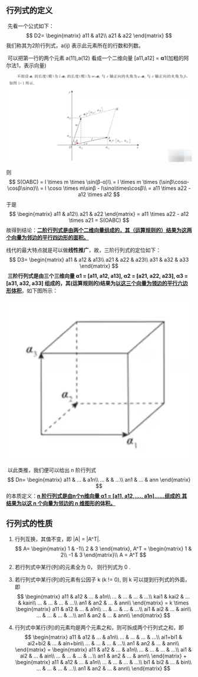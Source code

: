 ## 行列式的定义

​		先看一个公式如下：
$$
D2= \begin{matrix}
    a11 & a12\\
    a21 & a22
   \end{matrix}
$$
我们称其为2阶行列式，a(ij) 表示此元素所在的行数和列数。

​		可以把第一行的两个元素 a(11),a(12) 看成一个二维向量 [a11,a12] = **α**1(加粗的阿尔法1，表示向量)

![矩阵向量](./markdownimage/矩阵向量.png)

则
$$
S(OABC) = l \times m \times \sin(β-α)\\
        = l \times m \times (\sinβ\cosα-\cosβ\sinα)\\
        = l \cosα \times m\sinβ - l\sinα\times\cosβ\\
        = a11 \times a22 - a12 \times a12
$$
于是
$$
\begin{matrix}
    a11 & a12\\
    a21 & a22
   \end{matrix} = a11 \times a22 - a12 \times a21 = S(OABC)
$$
故得到结论：**<u>二阶行列式是由两个二维向量组成的，其（运算规则的）结果为这两个向量为邻边的平行四边形的面积。</u>**

​		线代的最大特点就是可以做**线性推广**，故，三阶行列式的定位如下：
$$
D3= \begin{matrix}
    a11 & a12 & a13\\
    a21 & a22 & a23\\
    a31 & a32 & a33
   \end{matrix}
$$
​		**三阶行列式是由三个三维向量 α1 = [a11, a12, a13], α2 = [a21, a22, a23], α3 = [a31, a32, a33] 组成的，其(运算规则的)结果为<u>以这三个向量为领边的平行六边形体积</u>**，如下图所示：

![三阶矩阵向量](./markdownimage/三阶矩阵向量.png)

​		以此类推，我们便可以给出 n 阶行列式
$$
Dn= \begin{matrix}
    a11 & ... & a1n\\
    ... &  & ...\\
    an1 & ... & ann
   \end{matrix}
$$
的本质定义：**<u>n 阶行列式是由n个n维向量 α1 = [a11, a12,...., a1n]......组成的,其结果为以这 n 个向量为邻边的 n 维图形的体积。</u>**



## 行列式的性质

1. 行列互换，其值不变，即 |A| = |A^T|.
   $$
   A= \begin{matrix}
       1 & -1\\
       2 & 3
      \end{matrix},   A^T = \begin{matrix}
       1 & 2\\
       -1 & 3
      \end{matrix}\\
      A = A^T
   $$

2. 若行列式中某行(列)的元素全为 0，  则行列式为 0 .

3. 若行列式中某行(列)的元素有公因子 k (k != 0), 则 k 可以提到行列式的外面，即
   $$
   \begin{matrix}
       a11 & a12 & ... & a1n\\
       ... & ... & ... & ...\\
       kai1 & kai2 & ... & kain\\
       ... & ... & ... & ...\\
       an1 & an2 & ... & ann\\
      \end{matrix}  = k \times \begin{matrix}
       a11 & a12 & ... & a1n\\
       ... & ... & ... & ...\\
       ai1 & ai2 & ... & ain\\
       ... & ... & ... & ...\\
       an1 & an2 & ... & ann\\
      \end{matrix}
   $$

4. 行列式中某行(列)的元素均是两个元素之和，则可拆成两个行列式之和，即
   $$
   \begin{matrix}
       a11 & a12 & ... & a1n\\
       ... & ... & ... & ...\\
       ai1+bi1 & ai2+bi2 & ... & ain+bin\\
       ... & ... & ... & ...\\
       an1 & an2 & ... & ann\\
      \end{matrix}  = \begin{matrix}
       a11 & a12 & ... & a1n\\
       ... & ... & ... & ...\\
       ai1 & ai2 & ... & ain\\
       ... & ... & ... & ...\\
       an1 & an2 & ... & ann\\
      \end{matrix} + \begin{matrix}
       a11 & a12 & ... & a1n\\
       ... & ... & ... & ...\\
       bi1 & bi2 & ... & bin\\
       ... & ... & ... & ...\\
       an1 & an2 & ... & ann\\
      \end{matrix}
   $$
   









